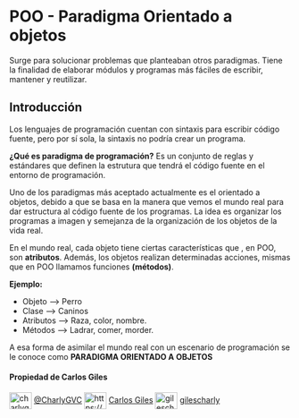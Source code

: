 # POO - Paradigma Orientado a objetos
Surge para solucionar problemas que planteaban otros paradigmas. Tiene la finalidad de elaborar módulos y programas más fáciles de escribir, mantener y reutilizar.

## Introducción
Los lenguajes de programación cuentan con sintaxis para escribir código fuente, pero por sí sola, la sintaxis no podría crear un programa.

**¿Qué es paradigma de programación?** Es un conjunto de reglas y estándares que definen la estrutura que tendrá el código fuente en el entorno de programación.

Uno de los paradigmas más aceptado actualmente es el orientado a objetos, debido a que se basa en la manera que vemos el mundo real para dar estructura al código fuente de los programas. La idea es organizar los programas a imagen y semejanza de la organización de los objetos de la vida real.

En el mundo real, cada objeto tiene ciertas características que , en POO, son **atributos**. Además, los objetos realizan determinadas acciones, mismas que en POO llamamos funciones **(métodos)**.

**Ejemplo:**

* Objeto --> Perro
* Clase --> Caninos
* Atributos --> Raza, color, nombre.
* Métodos --> Ladrar, comer, morder.

A esa forma de asimilar el mundo real con un escenario de programación se le conoce como **PARADIGMA ORIENTADO A OBJETOS**

#### Propiedad de Carlos Giles

<a href="https://twitter.com/charlygvc" target="blank"><img align="center" src="https://raw.githubusercontent.com/rahuldkjain/github-profile-readme-generator/master/src/images/icons/Social/twitter.svg" alt="charlygvc" height="30" width="40" /></a> [@CharlyGVC](https://twitter.com/CharlyGVC)
<a href="https://linkedin.com/in/https://www.linkedin.com/in/carlosgilesing/" target="blank"><img align="center" src="https://raw.githubusercontent.com/rahuldkjain/github-profile-readme-generator/master/src/images/icons/Social/linked-in-alt.svg" alt="https://www.linkedin.com/in/carlosgilesing/" height="30" width="40" /></a> [Carlos Giles](https://www.linkedin.com/in/carlosgilesing/)
<a href="https://instagram.com/gilescharly" target="blank"><img align="center" src="https://raw.githubusercontent.com/rahuldkjain/github-profile-readme-generator/master/src/images/icons/Social/instagram.svg" alt="gilescharly" height="30" width="40" /></a> [gilescharly](https://www.instagram.com/gilescharly/)
</p>
